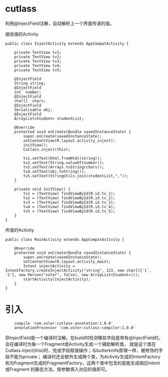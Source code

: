 # cutlass
利用@InjectField注解，自动解析上一个界面传递的值。

接收值的Activity
```
public class InjectActivity extends AppCompatActivity {

    private TextView tv1;
    private TextView tv2;
    private TextView tv3;
    private TextView tv4;
    private TextView tv5;

    @InjectField
    String string;
    @InjectField
    int  number;
    @InjectField
    char[]  chars;
    @InjectField
    Serializable obj;
    @InjectField
    ArrayList<Student> studentList;

    @Override
    protected void onCreate(Bundle savedInstanceState) {
        super.onCreate(savedInstanceState);
        setContentView(R.layout.activity_inject);
        initView();
        Cutlass.inject(this);

        tv1.setText(Html.fromHtml(string));
        tv2.setText(String.valueOf(number));
        tv3.setText(Arrays.toString(chars));
        tv4.setText(obj.toString());
        tv5.setText(StringUtils.join(studentList,","));
    }

    private void initView() {
        tv1 = (TextView) findViewById(R.id.tv_1);
        tv2 = (TextView) findViewById(R.id.tv_2);
        tv3 = (TextView) findViewById(R.id.tv_3);
        tv4 = (TextView) findViewById(R.id.tv_4);
        tv5 = (TextView) findViewById(R.id.tv_5);
    }
}
```
传值的Activity
```
public class MainActivity extends AppCompatActivity {

    @Override
    protected void onCreate(Bundle savedInstanceState) {
        super.onCreate(savedInstanceState);
        setContentView(R.layout.activity_main);
        Intent injectActivity = IntentFactory.createInjectActivity("string", 123, new char[]{'1', '2'}, new Person("voler", false), new ArrayList<Student>());
        startActivity(injectActivity);
    }
}
```
# 引入
```
    compile 'com.voler:cutlass-annotation:1.0.0'
    annotationProcessor 'com.voler:cutlass-compiler:1.0.0'
```
@InjectField是一个编译时注解。在build时检测哪些字段是带有@InjectField的，会在编译时为每一个Fragment或Activity生成一个辅助解析类，
就是这个类在 Cutlass.inject(this)时，完成字段赋值操作；与butterknife原理一样，被修饰的字段不能为private；
编译时还会额外生成两个类，为Activity生成的IntentFactory和为Fragment生成的FragmentFactory，这两个类中包含的是能生成相应Intent或Fragment
的静态方法，按参数填入对应的值即可。
